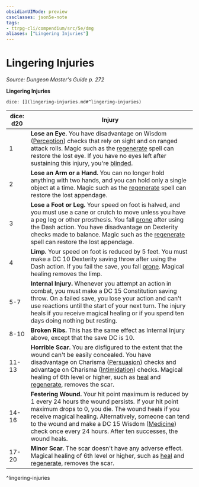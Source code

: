 ```yaml
---
obsidianUIMode: preview
cssclasses: json5e-note
tags:
- ttrpg-cli/compendium/src/5e/dmg
aliases: ["Lingering Injuries"]
---
```

# Lingering Injuries
*Source: Dungeon Master's Guide p. 272* 

**Lingering Injuries**

`dice: [](lingering-injuries.md#^lingering-injuries)`

| dice: d20 | Injury |
|-----------|--------|
| 1 | **Lose an Eye.** You have disadvantage on Wisdom ([Perception](3-Mechanics/CLI/rules/skills.md#Perception)) checks that rely on sight and on ranged attack rolls. Magic such as the [regenerate](3-Mechanics/CLI/spells/regenerate.md) spell can restore the lost eye. If you have no eyes left after sustaining this injury, you're [blinded](3-Mechanics/CLI/rules/conditions.md#Blinded). |
| 2 | **Lose an Arm or a Hand.** You can no longer hold anything with two hands, and you can hold only a single object at a time. Magic such as the [regenerate](3-Mechanics/CLI/spells/regenerate.md) spell can restore the lost appendage. |
| 3 | **Lose a Foot or Leg.** Your speed on foot is halved, and you must use a cane or crutch to move unless you have a peg leg or other prosthesis. You fall [prone](3-Mechanics/CLI/rules/conditions.md#Prone) after using the Dash action. You have disadvantage on Dexterity checks made to balance. Magic such as the [regenerate](3-Mechanics/CLI/spells/regenerate.md) spell can restore the lost appendage. |
| 4 | **Limp.** Your speed on foot is reduced by 5 feet. You must make a DC 10 Dexterity saving throw after using the Dash action. If you fail the save, you fall [prone](3-Mechanics/CLI/rules/conditions.md#Prone). Magical healing removes the limp. |
| 5-7 | **Internal Injury.** Whenever you attempt an action in combat, you must make a DC 15 Constitution saving throw. On a failed save, you lose your action and can't use reactions until the start of your next turn. The injury heals if you receive magical healing or if you spend ten days doing nothing but resting. |
| 8-10 | **Broken Ribs.** This has the same effect as Internal Injury above, except that the save DC is 10. |
| 11-13 | **Horrible Scar.** You are disfigured to the extent that the wound can't be easily concealed. You have disadvantage on Charisma ([Persuasion](3-Mechanics/CLI/rules/skills.md#Persuasion)) checks and advantage on Charisma ([Intimidation](3-Mechanics/CLI/rules/skills.md#Intimidation)) checks. Magical healing of 6th level or higher, such as [heal](3-Mechanics/CLI/spells/heal.md) and [regenerate](3-Mechanics/CLI/spells/regenerate.md), removes the scar. |
| 14-16 | **Festering Wound.** Your hit point maximum is reduced by 1 every 24 hours the wound persists. If your hit point maximum drops to 0, you die. The wound heals if you receive magical healing. Alternatively, someone can tend to the wound and make a DC 15 Wisdom ([Medicine](3-Mechanics/CLI/rules/skills.md#Medicine)) check once every 24 hours. After ten successes, the wound heals. |
| 17-20 | **Minor Scar.** The scar doesn't have any adverse effect. Magical healing of 6th level or higher, such as [heal](3-Mechanics/CLI/spells/heal.md) and [regenerate](3-Mechanics/CLI/spells/regenerate.md), removes the scar. |
^lingering-injuries
